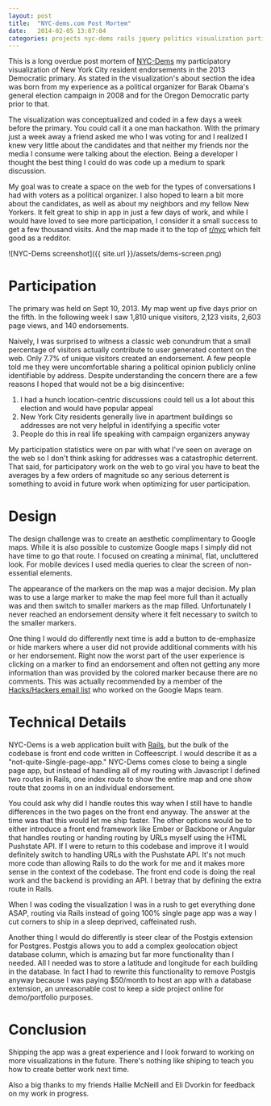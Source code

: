 ```yaml
---
layout: post
title:  "NYC-dems.com Post Mortem"
date:   2014-02-05 13:07:04
categories: projects nyc-dems rails jquery politics visualization participatory-visualization
---
```


This is a long overdue post mortem of [NYC-Dems](http://nyc-dems.com) my participatory visualization of New York City resident endorsements in the 2013 Democratic primary. As stated in the visualization's about section the idea was born from my experience as a political organizer for Barak Obama's general election campaign in 2008 and for the Oregon Democratic party prior to that.

The visualization was conceptualized and coded in a few days a week before the primary. You could call it a one man hackathon. With the primary just a week away a friend asked me who I was voting for and I realized I knew very little about the candidates and that neither my friends nor the media I consume were talking about the election. Being a developer I thought the best thing I could do was code up a medium to spark discussion.

My goal was to create a space on the web for the types of conversations I had with voters as a political organizer. I also hoped to learn a bit more about the candidates, as well as about my neighbors and my fellow New Yorkers. It felt great to ship in app in just a few days of work, and while I would have loved to see more participation, I consider it a small success to get a few thousand visits. And the map made it to the top of [r/nyc](http://reddit.com/r/nyc) which felt good as a redditor.

![NYC-Dems screenshot]({{ site.url }}/assets/dems-screen.png)

# Participation

The primary was held on Sept 10, 2013. My map went up five days prior on the fifth. In the following week I saw 1,810 unique visitors, 2,123 visits, 2,603 page views, and 140 endorsements.

Naively, I was surprised to witness a classic web conundrum that a small percentage of visitors actually contribute to user generated content on the web. Only 7.7% of unique visitors created an endorsement. A few people told me they were uncomfortable sharing a political opinion publicly online identifiable by address. Despite understanding the concern there are a few reasons I hoped that would not be a big disincentive:

1. I had a hunch location-centric discussions could tell us a lot about this election and would have popular appeal
2. New York City residents generally live in apartment buildings so addresses are not very helpful in identifying a specific voter
3. People do this in real life speaking with campaign organizers anyway

My participation statistics were on par with what I've seen on average on the web so I don't think asking for addresses was a catastrophic deterrent. That said, for participatory work on the web to go viral you have to beat the averages by a few orders of magnitude so any serious deterrent is something to avoid in future work when optimizing for user participation.

# Design

The design challenge was to create an aesthetic complimentary to Google
maps. While it is also possible to customize Google maps I simply did
not have time to go that route. I focused on creating a minimal, flat,
uncluttered look. For mobile devices I used media queries to clear the
screen of non-essential elements.

The appearance of the markers on the map was a major decision. My plan
was to use a large marker to make the map feel more full than it
actually was and then switch to smaller markers as the map filled.
Unfortunately I never reached an endorsement density where it felt
necessary to switch to the smaller markers.

One thing I would do differently next time is add a button to
de-emphasize or hide markers where a user did not provide additional
comments with his or her endorsement. Right now the worst part of the
user experience is clicking on a marker to find an endorsement and often
not getting any more information than was provided by the colored marker because
there are no comments. This was actually recommended by a member of the
[Hacks/Hackers email list](http://www.meetup.com/hacks-hackers-nyc/?trax_also_in_algorithm2=original&traxDebug_also_in_algorithm2_picked=original) who worked on the Google Maps team.

# Technical Details

NYC-Dems is a web application built with [Rails](http://github.com/rails/rails), but the bulk of the codebase is front end code written in Coffeescript. I would describe it as a "not-quite-Single-page-app." NYC-Dems comes close to being a single page app, but instead of handling all of my routing with Javascript I defined two routes in Rails, one index route to show the entire map and one show route that zooms in on an individual endorsement.

You could ask why did I handle routes this way when I still have to handle differences in the two pages on the front end anyway. The answer at the time was that this would let me ship faster. The other options would be to either introduce a front end framework like Ember or Backbone or Angular that handles routing or handing routing by URLs myself using the HTML Pushstate API. If I were to return to this codebase and improve it I would definitely switch to handling URLs with the Pushstate API. It's not much more code than allowing Rails to do the work for me and it makes more sense in the context of the codebase. The front end code is doing the real work and the backend is providing an API. I betray that by defining the extra route in Rails.

When I was coding the visualization I was in a rush to get everything done ASAP, routing via Rails instead of going 100% single page app was a way I cut corners to ship in a sleep deprived, caffeinated rush.

Another thing I would do differently is steer clear of the Postgis extension
for Postgres. Postgis allows you to add a complex geolocation object
database column, which is amazing but far more functionality than I
needed. All I needed was to store a latitude and longitude for each
building in the database. In fact I had to rewrite this functionality to remove Postgis anyway because I was paying $50/month to host an app with
a database extension, an unreasonable cost to keep a side
project online for demo/portfolio purposes.

# Conclusion

Shipping the app was a great experience and I look forward to working on
more visualizations in the future. There's nothing like shiping to teach
you how to create better work next time.

Also a big thanks to my friends Hallie McNeill and Eli Dvorkin for feedback on my work in
progress.
